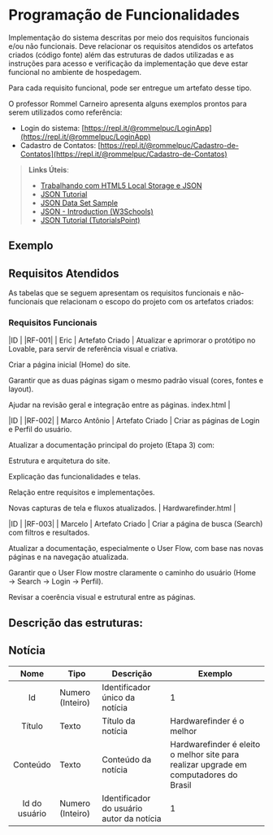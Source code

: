 # Programação de Funcionalidades

Implementação do sistema descritas por meio dos requisitos funcionais e/ou não funcionais. Deve relacionar os requisitos atendidos os artefatos criados (código fonte) além das estruturas de dados utilizadas e as instruções para acesso e verificação da implementação que deve estar funcional no ambiente de hospedagem.

Para cada requisito funcional, pode ser entregue um artefato desse tipo.

O professor Rommel Carneiro apresenta alguns exemplos prontos para serem utilizados como referência:
- Login do sistema: [https://repl.it/@rommelpuc/LoginApp](https://repl.it/@rommelpuc/LoginApp) 
- Cadastro de Contatos: [https://repl.it/@rommelpuc/Cadastro-de-Contatos](https://repl.it/@rommelpuc/Cadastro-de-Contatos)


> **Links Úteis**:
>
> - [Trabalhando com HTML5 Local Storage e JSON](https://www.devmedia.com.br/trabalhando-com-html5-local-storage-e-json/29045)
> - [JSON Tutorial](https://www.w3resource.com/JSON)
> - [JSON Data Set Sample](https://opensource.adobe.com/Spry/samples/data_region/JSONDataSetSample.html)
> - [JSON - Introduction (W3Schools)](https://www.w3schools.com/js/js_json_intro.asp)
> - [JSON Tutorial (TutorialsPoint)](https://www.tutorialspoint.com/json/index.htm)

## Exemplo

## Requisitos Atendidos

As tabelas que se seguem apresentam os requisitos funcionais e não-funcionais que relacionam o escopo do projeto com os artefatos criados:

### Requisitos Funcionais

|ID    | |RF-001| | Eric | Artefato Criado |
 Atualizar e aprimorar o protótipo no Lovable, para servir de referência visual e criativa.

Criar a página inicial (Home) do site.

Garantir que as duas páginas sigam o mesmo padrão visual (cores, fontes e layout).

Ajudar na revisão geral e integração entre as páginas.
  index.html |

 |ID    | |RF-002| | Marco Antônio | Artefato Criado |
 Criar as páginas de Login e Perfil do usuário.

Atualizar a documentação principal do projeto (Etapa 3) com:

Estrutura e arquitetura do site.

Explicação das funcionalidades e telas.

Relação entre requisitos e implementações.

Novas capturas de tela e fluxos atualizados. | Hardwarefinder.html |


|ID    | |RF-003| | Marcelo | Artefato Criado |
 Criar a página de busca (Search) com filtros e resultados.

Atualizar a documentação, especialmente o User Flow, com base nas novas páginas e na navegação atualizada.

Garantir que o User Flow mostre claramente o caminho do usuário (Home → Search → Login → Perfil).

Revisar a coerência visual e estrutural entre as páginas.

## Descrição das estruturas:

## Notícia
|  **Nome**      | **Tipo**          | **Descrição**                             | **Exemplo**                                    |
|:--------------:|-------------------|-------------------------------------------|------------------------------------------------|
| Id             | Numero (Inteiro)  | Identificador único da notícia            | 1                                              |
| Título         | Texto             | Título da notícia                         | Hardwarefinder  é o melhor                                   |
| Conteúdo       | Texto             | Conteúdo da notícia                       | Hardwarefinder é eleito o melhor site para realizar upgrade em computadores do Brasil                            |
| Id do usuário  | Numero (Inteiro)  | Identificador do usuário autor da notícia | 1                                              |

